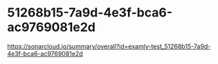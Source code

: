 # 51268b15-7a9d-4e3f-bca6-ac9769081e2d
https://sonarcloud.io/summary/overall?id=examly-test_51268b15-7a9d-4e3f-bca6-ac9769081e2d
